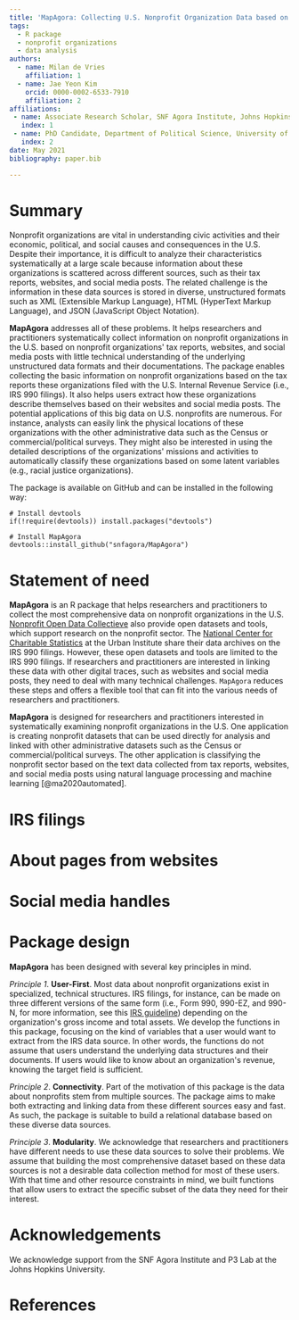 ```yaml
---
title: 'MapAgora: Collecting U.S. Nonprofit Organization Data based on Government, Website, and Social Media Data Sources'
tags:
  - R package
  - nonprofit organizations 
  - data analysis
authors:
  - name: Milan de Vries
    affiliation: 1
  - name: Jae Yeon Kim
    orcid: 0000-0002-6533-7910
    affiliation: 2
affiliations:
 - name: Associate Research Scholar, SNF Agora Institute, Johns Hopkins University 
   index: 1
 - name: PhD Candidate, Department of Political Science, University of California, Berkeley
   index: 2
date: May 2021
bibliography: paper.bib

---
```


# Summary

Nonprofit organizations are vital in understanding civic activities and their economic, political, and social causes and consequences in the U.S. Despite their importance, it is difficult to analyze their characteristics systematically at a large scale because information about these organizations is scattered across different sources, such as their tax reports, websites, and social media posts. The related challenge is the information in these data sources is stored in diverse, unstructured formats such as XML (Extensible Markup Language), HTML (HyperText Markup Language), and JSON (JavaScript Object Notation).

**MapAgora** addresses all of these problems. It helps researchers and practitioners systematically collect information on nonprofit organizations in the U.S. based on nonprofit organizations' tax reports, websites, and social media posts with little technical understanding of the underlying unstructured data formats and their documentations. The package enables collecting the basic information on nonprofit organizations based on the tax reports these organizations filed with the U.S. Internal Revenue Service (i.e., IRS 990 filings). It also helps users extract how these organizations describe themselves based on their websites and social media posts. The potential applications of this big data on U.S. nonprofits are numerous. For instance, analysts can easily link the physical locations of these organizations with the other administrative data such as the Census or commercial/political surveys. They might also be interested in using the detailed descriptions of the organizations' missions and activities to automatically classify these organizations based on some latent variables (e.g., racial justice organizations).

The package is available on GitHub and can be installed in the following way:

```{r}
# Install devtools 
if(!require(devtools)) install.packages("devtools")

# Install MapAgora 
devtools::install_github("snfagora/MapAgora")
```

# Statement of need

**MapAgora** is an R package that helps researchers and practitioners to collect the most comprehensive data on nonprofit organizations in the U.S. [Nonprofit Open Data Collectieve](https://nonprofit-open-data-collective.github.io/) also provide open datasets and tools, which support research on the nonprofit sector. The [National Center for Charitable Statistics](https://nccs-data.urban.org/data.php?ds=bmf) at the Urban Institute share their data archives on the IRS 990 filings. However, these open datasets and tools are limited to the IRS 990 filings. If researchers and practitioners are interested in linking these data with other digital traces, such as websites and social media posts, they need to deal with many technical challenges. `MapAgora` reduces these steps and offers a flexible tool that can fit into the various needs of researchers and practitioners.

**MapAgora** is designed for researchers and practitioners interested in systematically examining nonprofit organizations in the U.S. One application is creating nonprofit datasets that can be used directly for analysis and linked with other administrative datasets such as the Census or commercial/political surveys. The other application is classifying the nonprofit sector based on the text data collected from tax reports, websites, and social media posts using natural language processing and machine learning [@ma2020automated].

# IRS filings 

# About pages from websites 

# Social media handles

# Package design 

**MapAgora** has been designed with several key principles in mind.

_Principle 1_. **User-First**. Most data about nonprofit organizations exist in specialized, technical structures. IRS filings, for instance, can be made on three different versions of the same form (i.e., Form 990, 990-EZ, and 990-N, for more information, see this [IRS guideline](https://www.irs.gov/instructions/i990)) depending on the organization's gross income and total assets. We develop the functions in this package, focusing on the kind of variables that a user would want to extract from the IRS data source. In other words, the functions do not assume that users understand the underlying data structures and their documents. If users would like to know about an organization's revenue, knowing the target field is sufficient.  

_Principle 2_. **Connectivity**. Part of the motivation of this package is the data about nonprofits stem from multiple sources. The package aims to make both extracting and linking data from these different sources easy and fast. As such, the package is suitable to build a relational database based on these diverse data sources. 

_Principle 3_. **Modularity**. We acknowledge that researchers and practitioners have different needs to use these data sources to solve their problems. We assume that building the most comprehensive dataset based on these data sources is not a desirable data collection method for most of these users. With that time and other resource constraints in mind, we built functions that allow users to extract the specific subset of the data they need for their interest.

# Acknowledgements

We acknowledge support from the SNF Agora Institute and P3 Lab at the Johns Hopkins University.

# References
